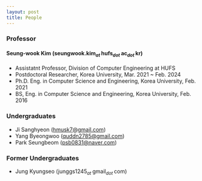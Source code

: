 ```yaml
---
layout: post
title: People
---
```


<!--
This is comment
-->

<!--
Always check singular or plural according to the number of people
-->

### Professor

#### Seung-wook Kim (seungwook.kim<sub><i>at </i></sub>hufs<sub><i>dot </i></sub>ac<sub><i>dot </i></sub>kr) 
 * Assistatnt Professor, Division of Computer Engineering at HUFS
 * Postdoctoral Researcher, Korea University, Mar. 2021 ~ Feb. 2024
 * Ph.D. Eng. in Computer Science and Engineering, Korea University, Feb. 2021
 * BS, Eng. in Computer Science and Engineering, Korea University, Feb. 2016

### Undergraduates

 * Ji Sanghyeon (hmusk7@gmail.com) 
 * Yang Byeongwoo (quddn2785@gmail.com) 
 * Park Seungbeom (psb0831@naver.com)

### Former Undergraduates
 
 * Jung Kyungseo (junggs1245<sub><i>at </i></sub>gmail<sub><i>dot </i></sub>com) 


